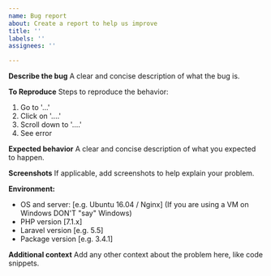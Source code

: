 ```yaml
---
name: Bug report
about: Create a report to help us improve
title: ''
labels: ''
assignees: ''

---
```


**Describe the bug**
A clear and concise description of what the bug is.

**To Reproduce**
Steps to reproduce the behavior:
1. Go to '...'
2. Click on '....'
3. Scroll down to '....'
4. See error

**Expected behavior**
A clear and concise description of what you expected to happen.

**Screenshots**
If applicable, add screenshots to help explain your problem.

**Environment:**
 - OS and server: [e.g. Ubuntu 16.04 / Nginx] (If you are using a VM on Windows DON'T "say" Windows)
 - PHP version [7.1.x]
 - Laravel version [e.g. 5.5]
 - Package version [e.g. 3.4.1]

**Additional context**
Add any other context about the problem here, like code snippets.
